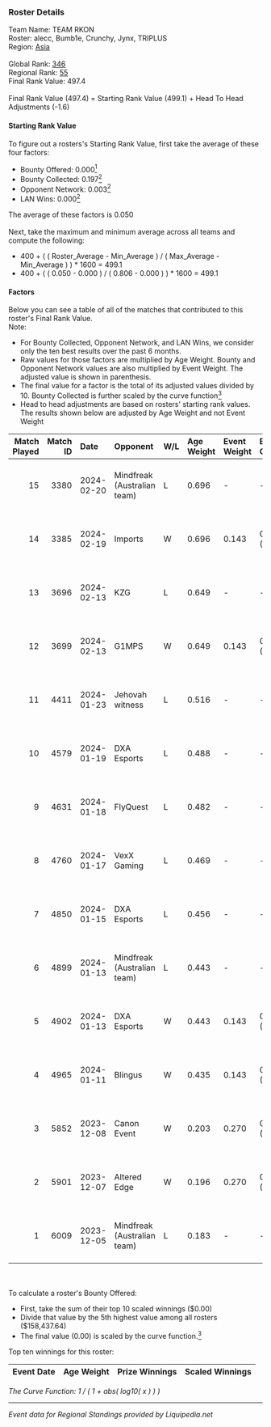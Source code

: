 ### Roster Details<br />
Team Name: TEAM RKON<br />
Roster: alecc, Bumb1e, Crunchy, Jynx, TRIPLUS<br />
Region: [Asia]( ../standings_asia.md)<br />
<br />
Global Rank: [346](../standings_global.md)<br />
Regional Rank: [55]( ../standings_asia.md)<br />
Final Rank Value:  497.4<br />
<br />
Final Rank Value (497.4) = Starting Rank Value (499.1) + Head To Head Adjustments (-1.6)<br />

#### Starting Rank Value<br />
To figure out a rosters's Starting Rank Value, first take the average of these four factors:<br />
- Bounty Offered: 0.000[<sup>1</sup>](#table2)
- Bounty Collected: 0.197[<sup>2</sup>](#table1)
- Opponent Network: 0.003[<sup>2</sup>](#table1)
- LAN Wins: 0.000[<sup>2</sup>](#table1)

The average of these factors is 0.050<br />
<br />
Next, take the maximum and minimum average across all teams and compute the following:<br />
- 400 + ( ( Roster_Average - Min_Average ) / ( Max_Average - Min_Average ) ) * 1600 = 499.1
- 400 + ( ( 0.050 - 0.000 ) / ( 0.806 - 0.000 ) ) * 1600 = 499.1


#### Factors<br />
Below you can see a table of all of the matches that contributed to this roster's Final Rank Value.<br />
Note:<br />

- For Bounty Collected, Opponent Network, and LAN Wins, we consider only the ten best results over the past 6 months.
- Raw values for those factors are multiplied by Age Weight. Bounty and Opponent Network values are also multiplied by Event Weight. The adjusted value is shown in parenthesis.
- The final value for a factor is the total of its adjusted values divided by 10. Bounty Collected is further scaled by the curve function[<sup>3</sup>](#curveFunction)
- Head to head adjustments are based on rosters' starting rank values. The results shown below are adjusted by Age Weight and not Event Weight
<span id="table1"></span><br />


| Match Played | Match ID | Date       | Opponent                    | W/L | Age Weight | Event Weight | Bounty Collected | Opponent Network | LAN Wins  | H2H Adj. | Roster                                |
| -: | -: | :- | :- | :- | :- | :- | :- | :- | :- | -: | :- |
|           15 |     3380 | 2024-02-20 | Mindfreak (Australian team) | L   | 0.696      | -            | -                | -                | -         |    -5.36 | alecc, Bumb1e, Crunchy, Jynx, TRIPLUS |
|           14 |     3385 | 2024-02-19 | Imports                     | W   | 0.696      | 0.143        | 0.000 (0.000)    | 0.000 (0.000)    | 0 (0.000) |     7.96 | alecc, Bumb1e, Crunchy, Jynx, TRIPLUS |
|           13 |     3696 | 2024-02-13 | KZG                         | L   | 0.649      | -            | -                | -                | -         |    -4.54 | alecc, Bumb1e, Jynx, PixeL, TRIPLUS   |
|           12 |     3699 | 2024-02-13 | G1MPS                       | W   | 0.649      | 0.143        | 0.000 (0.000)    | 0.000 (0.000)    | 0 (0.000) |     7.52 | alecc, Bumb1e, Jynx, PixeL, TRIPLUS   |
|           11 |     4411 | 2024-01-23 | Jehovah witness             | L   | 0.516      | -            | -                | -                | -         |    -7.79 | alecc, Bumb1e, Crunchy, Jynx, TRIPLUS |
|           10 |     4579 | 2024-01-19 | DXA Esports                 | L   | 0.488      | -            | -                | -                | -         |    -9.92 | alecc, Crunchy, DINGUS, Jynx, TRIPLUS |
|            9 |     4631 | 2024-01-18 | FlyQuest                    | L   | 0.482      | -            | -                | -                | -         |    -0.12 | alecc, Crunchy, DINGUS, Jynx, TRIPLUS |
|            8 |     4760 | 2024-01-17 | VexX Gaming                 | L   | 0.469      | -            | -                | -                | -         |    -3.88 | alecc, Bumb1e, Crunchy, Jynx, TRIPLUS |
|            7 |     4850 | 2024-01-15 | DXA Esports                 | L   | 0.456      | -            | -                | -                | -         |    -3.29 | alecc, Bumb1e, Crunchy, Jynx, TRIPLUS |
|            6 |     4899 | 2024-01-13 | Mindfreak (Australian team) | L   | 0.443      | -            | -                | -                | -         |    -4.07 | alecc, Crunchy, DINGUS, Jynx, TRIPLUS |
|            5 |     4902 | 2024-01-13 | DXA Esports                 | W   | 0.443      | 0.143        | 0.010 (0.001)    | 0.266 (0.017)    | 0 (0.000) |    10.86 | alecc, Crunchy, DINGUS, Jynx, TRIPLUS |
|            4 |     4965 | 2024-01-11 | Blingus                     | W   | 0.435      | 0.143        | 0.000 (0.000)    | 0.005 (0.000)    | 0 (0.000) |     6.00 | alecc, Crunchy, DINGUS, Jynx, TRIPLUS |
|            3 |     5852 | 2023-12-08 | Canon Event                 | W   | 0.203      | 0.270        | 0.000 (0.000)    | 0.035 (0.002)    | 0 (0.000) |     2.30 | alecc, Bumb1e, GYPSY, Jynx, versa     |
|            2 |     5901 | 2023-12-07 | Altered Edge                | W   | 0.196      | 0.270        | 0.003 (0.000)    | 0.138 (0.007)    | 0 (0.000) |     4.34 | alecc, Bumb1e, GYPSY, Jynx, versa     |
|            1 |     6009 | 2023-12-05 | Mindfreak (Australian team) | L   | 0.183      | -            | -                | -                | -         |    -1.66 | alecc, Bumb1e, GYPSY, Jynx, versa     |

<br />
<span id="table2"></span><br />
To calculate a roster's Bounty Offered:<br />

- First, take the sum of their top 10 scaled winnings ($0.00)
- Divide that value by the 5th highest value among all rosters ($158,437.64)
- The final value (0.00) is scaled by the curve function.[<sup>3</sup>](#curveFunction)

Top ten winnings for this roster:<br />

| Event Date | Age Weight | Prize Winnings | Scaled Winnings |
| :- | -: | :- | :- |


<span id="curveFunction"></span>_The Curve Function: 1 / ( 1 + abs( log10( x ) ) )_<br />

---
_Event data for Regional Standings provided by Liquipedia.net_<br />
